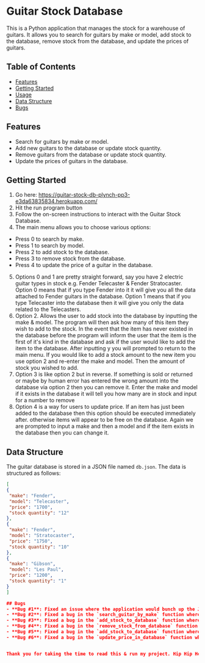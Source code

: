 # Guitar Stock Database
This is a Python application that manages the stock for a warehouse of guitars. It allows you to search for guitars by make or model, add stock to the database, remove stock from the database, and update the prices of guitars.

## Table of Contents
- [Features](#features)
- [Getting Started](#getting-started)
- [Usage](#usage)
- [Data Structure](#data-structure)
- [Bugs](#bugs)

## Features
- Search for guitars by make or model.
- Add new guitars to the database or update stock quantity.
- Remove guitars from the database or update stock quantity.
- Update the prices of guitars in the database.

## Getting Started
1. Go here: https://guitar-stock-db-plynch-pp3-e3da63835834.herokuapp.com/ 
2. Hit the run program button
3. Follow the on-screen instructions to interact with the Guitar Stock Database.
4. The main menu allows you to choose various options:
- Press 0 to search by make.
- Press 1 to search by model.
- Press 2 to add stock to the database.
- Press 3 to remove stock from the database.
- Press 4 to update the price of a guitar in the database.
5. Options 0 and 1 are pretty straight forward, say you have 2 electric guitar types in stock e.g. Fender Telecaster & Fender Stratocaster. Option 0 means that if you type Fender into it it will give you all the data attached to Fender guitars in the database. Option 1 means that if you type Telecaster into the database then it will give you only the data related to the Telecasters.
6. Option 2. Allows the user to add stock into the database by inputting the make & model. The program will then ask how many of this item they wish to add to the stock. In the event that the item has never existed in the database before the program will inform the user that the item is the first of it's kind in the database and ask if the user would like to add the item to the database. After inputting y you will prompted to return to the main menu. If you would like to add a stock amount to the new item you use option 2 and re-enter the make and model. Then the amount of stock you wished to add.
7. Option 3 is like option 2 but in reverse. If something is sold or returned or maybe by human error has entered the wrong amount into the database via option 2 then you can remove it. Enter the make and model if it exists in the database it will tell you how many are in stock and input for a number to remove
8. Option 4 is a way for users to update price. If an item has just been added to the database then this option should be executed immediately after. otherwise items will appear to be free on the database. Again we are prompted to input a make and then a model and if the item exists in the database then you can change it.

## Data Structure
The guitar database is stored in a JSON file named `db.json`. The data is structured as follows:
```json
[
{
 "make": "Fender",
 "model": "Telecaster",
 "price": "1700",
 "stock quantity": "12"
},
{
 "make": "Fender",
 "model": "Stratocaster",
 "price": "1750",
 "stock quantity": "10"
},
{
 "make": "Gibson",
 "model": "Les Paul",
 "price": "1200",
 "stock quantity": "1"
}
]

## Bugs
- **Bug #1**: Fixed an issue where the application would bunch up the JSON data when writing to `db.json`, making the database hard to read.
- **Bug #2**: Fixed a bug in the `search_guitar_by_make` function where the application did not find guitars with multiple words in the make. Removed spaces to match the entered make and the make in the database without spaces.
- **Bug #3**: Fixed a bug in the `add_stock_to_database` function where adding stock without all keys (make, model, price, and stock quantity) caused a crash. Now the application checks for the presence of all keys before allowing stock addition.
- **Bug #4**: Fixed a bug in the `remove_stock_from_database` function where removing stock without all keys (make and model) caused a crash. Now the application checks for the presence of all keys before allowing stock removal.
- **Bug #5**: Fixed a bug in the `add_stock_to_database` function where entering "2" to cancel did not return to the main menu. Now, entering "2" works as expected and goes back to the main menu.
- **Bug #6**: Fixed a bug in the `update_price_in_database` function where entering a new price did not update the price of the guitar in the database. The price is now correctly updated.


Thank you for taking the time to read this & run my project. Hip Hip Hooray!!!